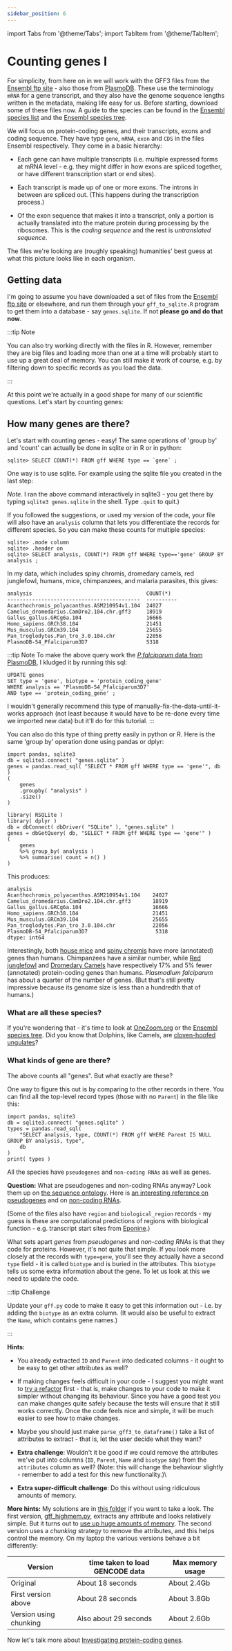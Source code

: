 ```yaml
---
sidebar_position: 6
---
```


import Tabs from '@theme/Tabs';
import TabItem from '@theme/TabItem';

# Counting genes I

For simplicity, from here on in we will work with the GFF3 files from the [Ensembl ftp
site](http://ftp.ensembl.org/pub/current_gff3/) - also those from
[PlasmoDB](https://plasmodb.org/plasmo/app/downloads/Current_Release/). These use the terminology `mRNA` for a gene
transcript, and they also have the genome sequence lengths written in the metadata, making life easy for us. Before
starting, download some of these files now.  A guide to the species can be found in the [Ensembl species
list](https://www.ensembl.org/info/about/species.html) and the [Ensembl species
tree](https://www.ensembl.org/info/about/speciestree.html).

We will focus on protein-coding genes, and their transcripts, exons and coding sequence. They have type `gene`, `mRNA`,
`exon` and `CDS` in the files Ensembl respectively. They come in a basic hierarchy:

- Each gene can have multiple transcripts (i.e. multiple expressed forms at mRNA level - e.g. they
  might differ in how exons are spliced together, or have different transcription start or end
  sites).
  
- Each transcript is made up of one or more exons. The introns in between are spliced out. (This
  happens during the transcription process.)

- Of the exon sequence that makes it into a transcript, only a portion is actually translated into
  the mature protein during processing by the ribosomes. This is the *coding sequence* and the rest
  is *untranslated sequence*.

The files we're looking are (roughly speaking) humanities' best guess at what this picture looks
like in each organism.

## Getting data

I'm going to assume you have downloaded a set of files from the [Ensembl ftp
site](http://ftp.ensembl.org/pub/current_gff3/) or elsewhere, and run them through your `gff_to_sqlite.R` program to get
them into a database - say `genes.sqlite`. If not **please go and do that now**.

:::tip Note

You can also try working directly with the files in R.  However, remember they are big files and loading more than one
at a time will probably start to use up a great deal of memory.  You can still make it work of course, e.g. by filtering down
to specific records as you load the data.

:::

At this point we're actually in a good shape for many of our scientific questions. Let's start by counting genes:

## How many genes are there?

Let's start with counting genes - easy! The same operations of 'group by' and 'count' can actually be done in sqlite or
in R or in python:

<Tabs groupId="language">
<TabItem value="sqlite" label="In sqlite3">

```
sqlite> SELECT COUNT(*) FROM gff WHERE type == `gene` ;
```

</TabItem>
<TabItem value="R" label="In R">

</TabItem>
<TabItem value="python" label="In python">
</TabItem>
</Tabs>

One way is to use sqlite. For example using the sqlite file
you created in the last step:


*Note.* I ran the above command interactively in sqlite3 - you get there by typing `sqlite3 genes.sqlite` in the shell.
Type `.quit` to quit.)

If you followed the suggestions, or used my version of the code, your file will also have an `analysis` column
that lets you differentiate the records for different species. So you can make these counts for multiple species:

```
sqlite> .mode column
sqlite> .header on
sqlite> SELECT analysis, COUNT(*) FROM gff WHERE type=='gene' GROUP BY analysis ;
```

In my data, which includes spiny chromis, dromedary camels, red junglefowl, humans, mice, chimpanzees, and
malaria parasites, this gives:

    analysis                                     COUNT(*)  
    -------------------------------------------  ----------
    Acanthochromis_polyacanthus.ASM210954v1.104  24027     
    Camelus_dromedarius.CamDro2.104.chr.gff3     18919     
    Gallus_gallus.GRCg6a.104                     16666     
    Homo_sapiens.GRCh38.104                      21451     
    Mus_musculus.GRCm39.104                      25655     
    Pan_troglodytes.Pan_tro_3.0.104.chr          22056     
    PlasmoDB-54_Pfalciparum3D7                   5318      

:::tip Note
To make the above query work the [*P.falciparum* data from
PlasmoDB](https://plasmodb.org/plasmo/app/downloads/Current_Release/), I kludged it by running this sql:
```
UPDATE genes
SET type = 'gene', biotype = 'protein_coding_gene'
WHERE analysis == 'PlasmoDB-54_Pfalciparum3D7'
AND type == 'protein_coding_gene' ;
```

I wouldn't generally recommend this type of manually-fix-the-data-until-it-works approach
(not least because it would have to be re-done every time we imported new data) but it'll do for this tutorial.
:::

You can also do this type of thing pretty easily in python or R. Here is the same 'group by' operation done using
pandas or dplyr:
<Tabs>
<TabItem value="python" label="Python code">

```
import pandas, sqlite3
db = sqlite3.connect( "genes.sqlite" )
genes = pandas.read_sql( "SELECT * FROM gff WHERE type == 'gene'", db )
(
    genes
    .groupby( "analysis" )
    .size()
)
```


</TabItem>
<TabItem value="R" label="R code">

```
library( RSQLite )
library( dplyr )
db = dbConnect( dbDriver( "SQLite" ), "genes.sqlite" )
genes = dbGetQuery( db, "SELECT * FROM gff WHERE type == 'gene'" )
(
    genes
    %>% group_by( analysis )
    %>% summarise( count = n() )
)
```

</TabItem>
</Tabs>

This produces:

    analysis
    Acanthochromis_polyacanthus.ASM210954v1.104    24027
    Camelus_dromedarius.CamDro2.104.chr.gff3       18919
    Gallus_gallus.GRCg6a.104                       16666
    Homo_sapiens.GRCh38.104                        21451
    Mus_musculus.GRCm39.104                        25655
    Pan_troglodytes.Pan_tro_3.0.104.chr            22056
    PlasmoDB-54_Pfalciparum3D7                      5318
    dtype: int64


Interestingly, both [house mice](https://en.wikipedia.org/wiki/House_mouse) and [spiny
chromis](https://en.wikipedia.org/wiki/Spiny_chromis) have more (annotated) genes than humans.
Chimpanzees have a similar number, while [Red
junglefowl](https://en.wikipedia.org/wiki/Red_junglefowl) and [Dromedary
Camels](https://en.wikipedia.org/wiki/Dromedary) have respectively 17% and 5% fewer (annotated)
protein-coding genes than humans. *Plasmodium falciparum* has about a quarter of the number of
genes. (But that's still pretty impressive because its genome size is less than a hundredth that of
humans.)

### What are all these species?

If you're wondering that - it's time to look at [OneZoom.org](http://www.onezoom.org) or the [Ensembl species
tree](https://www.ensembl.org/info/about/speciestree.html). Did you know that Dolphins, like
Camels, are [cloven-hoofed ungulates](http://www.onezoom.org/life/@Cetartiodactyla=622916)?

### What kinds of gene are there?

The above counts all "genes".  But what exactly are these?

One way to figure this out is by comparing to the other records in there. You can find all the top-level record
types (those with no `Parent`) in the file like this:

```
import pandas, sqlite3
db = sqlite3.connect( "genes.sqlite" )
types = pandas.read_sql(
    "SELECT analysis, type, COUNT(*) FROM gff WHERE Parent IS NULL GROUP BY analysis, type",
    db
)
print( types )
```

All the species have `pseudogenes` and `non-coding RNAs` as well as genes.

**Question:** What are pseudogenes and non-coding RNAs anyway? Look them up on [the sequence
ontology](http://www.sequenceontology.org/so_wiki/index.php/Category:SO:SOFA). Here is [an
interesting reference on pseudogenes](https://www.ncbi.nlm.nih.gov/pmc/articles/PMC3491395/) and on
[non-coding RNAs](https://www.frontiersin.org/articles/10.3389/fgene.2015.00002/full).

(Some of the files also have `region` and `biological_region` records - my guess is these are computational
predictions of regions with biological function - e.g. transcript start sites from
[Eponine](https://www.sanger.ac.uk/tool/eponine/).)

What sets apart *genes* from *pseudogenes* and *non-coding RNAs* is that they code for proteins.
However, it's not quite that simple. If you look more closely at the records with `type=gene`,
you'll see they actually have a second `type` field - it is called `biotype` and is buried in the
attributes. This `biotype` tells us some extra information about the gene. To let us look at this
we need to update the code.

:::tip Challenge

Update your `gff.py` code to make it easy to get this information out - i.e. by adding the `biotype` as an extra column. (It
would also be useful to extract the `Name`, which contains gene names.)

:::

**Hints:** 

- You already extracted `ID` and `Parent` into dedicated columns - it ought to be easy to get
  other attributes as well?

- If making changes feels difficult in your code - I suggest you might want to [try a
  refactor](Refactoring_makes_code_better.md) first - that is, make changes to your code to make it simpler
  without changing its behaviour. Since you have a good test you can make changes quite safely because the tests
  will ensure that it still works correctly. Once the code feels nice and simple, it will be much easier to see
  how to make changes.

- Maybe you should just make `parse_gff3_to_dataframe()` take a list of attributes to extract - that is, let the
  user decide what they want?
  
- **Extra challenge**: Wouldn't it be good if we could remove the attributes we've put into columns (`ID`, `Parent`, `Name` and
  `biotype` say) from the `attributes` column as well? (Note: this will change the behaviour slightly - remember to add a test
  for this new functionality.)\

- **Extra super-difficult challenge**: Do this without using ridiculous amounts of memory.

**More hints:** My solutions are in
[this folder](https://github.com/whg-training/whg-training-resources/blob/main/docs/programming/programming_with_gene_annotations/solutions/part2)
if you want to take a look. The first version, [gff_highmem.py](solutions/part2/gff_highmem.py), extracts any attribute and looks relatively simple.
But it turns out to [use up huge amounts of memory](./Memory_issues_and_how_to_solve_them.md). The second version uses a *chunking* strategy to remove
the attributes, and this helps control the memory.  On my laptop the various versions behave a bit differently:

|    Version             | time taken to load GENCODE data | Max memory usage |
| ---------------------- | ------------------------------- | ---------------- |
| Original               | About 18 seconds                | About 2.4Gb      |
| First version above    | About 28 seconds                | About 3.8Gb      |
| Version using chunking | Also about 29 seconds           | About 2.6Gb      |

Now let's talk more about [Investigating protein-coding genes](Counting_genes_2.md).
